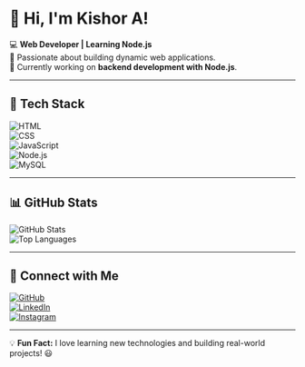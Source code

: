 # 👋 Hi, I'm Kishor A!  

💻 **Web Developer | Learning Node.js**  
🎯 Passionate about building dynamic web applications.  
🚀 Currently working on **backend development with Node.js**.  

---

## 🔧 Tech Stack  
![HTML](https://img.shields.io/badge/HTML5-E34F26?style=for-the-badge&logo=html5&logoColor=white)  
![CSS](https://img.shields.io/badge/CSS3-1572B6?style=for-the-badge&logo=css3&logoColor=white)  
![JavaScript](https://img.shields.io/badge/JavaScript-F7DF1E?style=for-the-badge&logo=javascript&logoColor=black)  
![Node.js](https://img.shields.io/badge/Node.js-339933?style=for-the-badge&logo=node.js&logoColor=white)  
![MySQL](https://img.shields.io/badge/MySQL-4479A1?style=for-the-badge&logo=mysql&logoColor=white)  

---

## 📊 GitHub Stats  
![GitHub Stats](https://github-readme-stats.vercel.app/api?username=kishor116116&show_icons=true&theme=radical)  
![Top Languages](https://github-readme-stats.vercel.app/api/top-langs/?username=kishor116116&layout=compact&theme=radical)  

---

## 🔗 Connect with Me  
[![GitHub](https://img.shields.io/badge/GitHub-171515?style=for-the-badge&logo=github&logoColor=white)](https://github.com/kishor116116)  
[![LinkedIn](https://img.shields.io/badge/LinkedIn-0077B5?style=for-the-badge&logo=linkedin&logoColor=white)](https://www.linkedin.com/in/your-username/)  
[![Instagram](https://img.shields.io/badge/Instagram-E4405F?style=for-the-badge&logo=instagram&logoColor=white)](https://www.instagram.com/k__i__s__h__o__r__7/)  

---

💡 **Fun Fact:** I love learning new technologies and building real-world projects! 😃  
